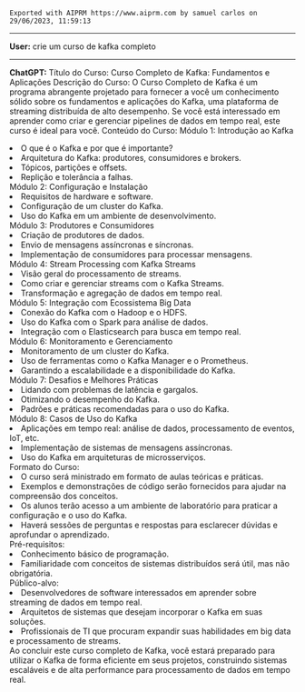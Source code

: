 
```
Exported with AIPRM https://www.aiprm.com by samuel carlos on 29/06/2023, 11:59:13
```

---


**User:**
crie um curso de kafka completo

---

**ChatGPT:**
Título do Curso: Curso Completo de Kafka: Fundamentos e Aplicações
Descrição do Curso:
O Curso Completo de Kafka é um programa abrangente projetado para fornecer a você um conhecimento sólido sobre os fundamentos e aplicações do Kafka, uma plataforma de streaming distribuída de alto desempenho. Se você está interessado em aprender como criar e gerenciar pipelines de dados em tempo real, este curso é ideal para você.
Conteúdo do Curso:
Módulo 1: Introdução ao Kafka
<li>O que é o Kafka e por que é importante?</li><li>Arquitetura do Kafka: produtores, consumidores e brokers.</li><li>Tópicos, partições e offsets.</li><li>Replição e tolerância a falhas.</li>
Módulo 2: Configuração e Instalação
<li>Requisitos de hardware e software.</li><li>Configuração de um cluster do Kafka.</li><li>Uso do Kafka em um ambiente de desenvolvimento.</li>
Módulo 3: Produtores e Consumidores
<li>Criação de produtores de dados.</li><li>Envio de mensagens assíncronas e síncronas.</li><li>Implementação de consumidores para processar mensagens.</li>
Módulo 4: Stream Processing com Kafka Streams
<li>Visão geral do processamento de streams.</li><li>Como criar e gerenciar streams com o Kafka Streams.</li><li>Transformação e agregação de dados em tempo real.</li>
Módulo 5: Integração com Ecossistema Big Data
<li>Conexão do Kafka com o Hadoop e o HDFS.</li><li>Uso do Kafka com o Spark para análise de dados.</li><li>Integração com o Elasticsearch para busca em tempo real.</li>
Módulo 6: Monitoramento e Gerenciamento
<li>Monitoramento de um cluster do Kafka.</li><li>Uso de ferramentas como o Kafka Manager e o Prometheus.</li><li>Garantindo a escalabilidade e a disponibilidade do Kafka.</li>
Módulo 7: Desafios e Melhores Práticas
<li>Lidando com problemas de latência e gargalos.</li><li>Otimizando o desempenho do Kafka.</li><li>Padrões e práticas recomendadas para o uso do Kafka.</li>
Módulo 8: Casos de Uso do Kafka
<li>Aplicações em tempo real: análise de dados, processamento de eventos, IoT, etc.</li><li>Implementação de sistemas de mensagens assíncronas.</li><li>Uso do Kafka em arquiteturas de microsserviços.</li>
Formato do Curso:
<li>O curso será ministrado em formato de aulas teóricas e práticas.</li><li>Exemplos e demonstrações de código serão fornecidos para ajudar na compreensão dos conceitos.</li><li>Os alunos terão acesso a um ambiente de laboratório para praticar a configuração e o uso do Kafka.</li><li>Haverá sessões de perguntas e respostas para esclarecer dúvidas e aprofundar o aprendizado.</li>
Pré-requisitos:
<li>Conhecimento básico de programação.</li><li>Familiaridade com conceitos de sistemas distribuídos será útil, mas não obrigatória.</li>
Público-alvo:
<li>Desenvolvedores de software interessados em aprender sobre streaming de dados em tempo real.</li><li>Arquitetos de sistemas que desejam incorporar o Kafka em suas soluções.</li><li>Profissionais de TI que procuram expandir suas habilidades em big data e processamento de streams.</li>
Ao concluir este curso completo de Kafka, você estará preparado para utilizar o Kafka de forma eficiente em seus projetos, construindo sistemas escaláveis e de alta performance para processamento de dados em tempo real.